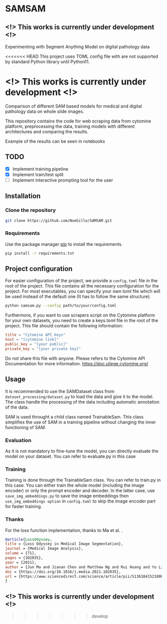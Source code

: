 # SAMSAM

## <!> This works is currently under development <!>

Experimenting with Segment Anything Model on digital pathology data

<<<<<<< HEAD
This project uses TOML config file with are not supported by standard Python library until Python11.

<!> This works is currently under development <!>
=======
Comparison of different SAM based models for medical and digital pathology data on whole slide images.

This repository contains the code for web scraping data from cytomine platform, preprocessing the data, training models with different architectures and comparing the results.

Example of the results can be seen in notebooks

## TODO
- [x] Implement training pipeline
- [x] Implement train/test split
- [ ] Implement interactive prompting tool for the user

## Installation

### Clone the repository

```bash
git clone https://github.com/NoeGille/SAMSAM.git
```

### Requirements

Use the package manager [pip](https://pip.pypa.io/en/stable/) to install the requirements.

```bash
pip install -r requirements.txt
```

## Project configuration

For easier configuration of the project, we provide a `config.toml` file in the root of the project. This file contains all the necessary configuration for the project.
For most executables, you can specify your own toml file which will be used instead of the default one (It has to follow the same structure).
```bash
python samsam.py --config path/to/your/config.toml
```

Furthermore, if you want to use scrapers script on the Cytomine platform for your own datasets, you need to create a keys.toml file in the root of the project. This file should contain the following information:
```toml
title = "Cytomine API keys"
host = "[cytomine link]"
public_key = "[your public]"
private_key = "[your private key]"
```
Do not share this file with anyone.
Please refers to the Cytomine API Documentation for more information. https://doc.uliege.cytomine.org/

## Usage

It is recommended to use the SAMDataset class from `dataset_processing/dataset.py` to load the data and give it to the model. The class handle the processing of the data including automatic annotation of the data.

SAM is used throught a child class named TrainableSam. This class simplifies the use of SAM in a training pipeline without changing the inner functioning of SAM.

### Evaluation

As it is not mandatory to fine-tune the model, you can directly evaluate the model on your dataset. You can refer to evaluate.py in this case

### Training

Training is done through the TrainableSam class. You can refer to train.py in this case. You can either train the whole model (including the image encoder) or only the prompt encoder and decoder. In the latter case, use `save_img_embeddings.py` to save the image embeddings then `use_img_embeddings option` in `config.toml` to skip the image encoder part for faster training.

### Thanks
For the loss function implementation, thanks to Ma et al. .
```bibtex	
@article{LossOdyssey,
title = {Loss Odyssey in Medical Image Segmentation},
journal = {Medical Image Analysis},
volume = {71},
pages = {102035},
year = {2021},
author = {Jun Ma and Jianan Chen and Matthew Ng and Rui Huang and Yu Li and Chen Li and Xiaoping Yang and Anne L. Martel}
doi = {https://doi.org/10.1016/j.media.2021.102035},
url = {https://www.sciencedirect.com/science/article/pii/S1361841521000815}
}
```
## <!> This works is currently under development <!>
>>>>>>> develop
